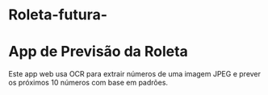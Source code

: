 # Roleta-futura-
# App de Previsão da Roleta

Este app web usa OCR para extrair números de uma imagem JPEG e prever os próximos 10 números com base em padrões.
